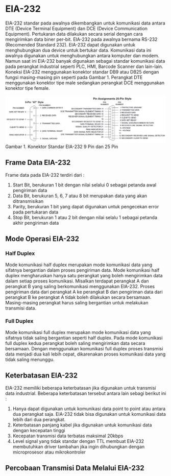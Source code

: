 # EIA-232

EIA-232 standar pada awalnya dikembangkan untuk komunikasi data antara DTE \(Device Terminal Equipment\) dan DCE \(Device Communication Equipment\). Pertukaran data dilakukan secara serial dengan cara mengirimkan data biner per-bit. EIA-232 pada awalnya bernama RS-232 \(Recomended Standard 232\). EIA-232 dapat digunakan untuk menghubungkan dua device untuk bertukar data. Komunikasi data ini awalnya digunakan untuk menghubungkan antara komputer dan modem. Namun saat ini EIA-232 banyak digunakan sebagai standar komunikasi data pada perangkat industrial seperti PLC, HMI, Barcode Scanner dan lain-lain. Koneksi EIA-232 menggunakan konektor standar DB9 atau DB25 dengan fungsi masing-masing pin seperti pada Gambar 1. Perangkat DTE menggunakan konektor tipe male sedangkan perangkat DCE menggunakan konektor tipe female.

![](/assets/2017-10-25_111646.png)Gambar 1. Konektor Standar EIA-232 9 Pin dan 25 Pin

## Frame Data EIA-232

Frame data pada EIA-232 terdiri dari :

1. Start Bit, berukuran 1 bit dengan nilai selalui 0 sebagai petanda awal pengiriman data
2. Data Bit, berukuran 5, 6, 7 atau 8 bit merupakan data yang akan ditransmisikan
3. Parity, berukuran 1 bit yang dapat digunakan untuk pengecekan error pada pertukaran data
4. Stop Bit, berukuran 1 atau 2 bit dengan nilai selalu 1 sebagai petanda akhir pengiriman data

## Mode Operasi EIA-232

### Half Duplex

Mode komunikasi half duplex merupakan mode komunikasi data yang sifatnya bergantian dalam proses pengiriman data. Mode komunikasi half duplex mengharuskan hanya satu perangkat yang boleh mengirimkan data dalam setiap proses komunikasi. Misalkan terdapat perangkat A dan perangkat B yang saling berkomunikasi menggunakan EIA-232. Proses pengiriman data dari perangkat A ke perangkat B dan pengiriman data dari perangkat B ke perangkat A tidak boleh dilakukan secara bersamaan. Masing-masing perangkat harus saling bergantian untuk melakukan transmisi data.

### Full Duplex

Mode komunikasi full duplex merupakan mode komunikasi data yang sifatnya tidak saling bergantian seperti half duplex. Pada mode komunikasi full duplex kedua perangkat boleh saling mengirimkan data secara bersamaan. Dengan menggunakan komunikasi full duplex proses transmisi data menjadi dua kali lebih cepat, dikarenakan proses komunikasi data yang tidak saling menunggu.

## Keterbatasan EIA-232

EIA-232 memiliki beberapa keterbatasan jika digunakan untuk transmisi data industrial. Beberapa keterbatasan tersebut antara lain sebagi berikut ini :

1. Hanya dapat digunakan untuk komunikasi data point to point atau antara dua perangkat saja. EIA-232 tidak bisa digunakan untuk komunikasi data lebih dari dua perangkat.
2. Keterbatasan panjang kabel jika digunakan untuk komunikasi data dengan kecepatan tinggi
3. Kecepatan transmisi data terbatas maksimal 20kbps
4. Level signal yang tidak standar dengan TTL membuat EIA-232 membutuhkan driver tambahan jika ingin dihubungkan dengan microprosesor atau mikrokontroler

## Percobaan Transmisi Data Melalui EIA-232



